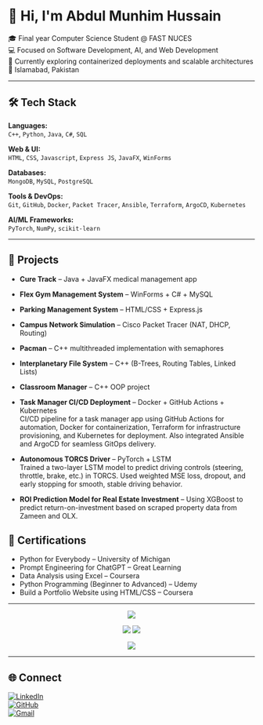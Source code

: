 # 👋 Hi, I'm Abdul Munhim Hussain

🎓 Final year Computer Science Student @ FAST NUCES  
💻 Focused on Software Development, AI, and Web Development  
🌱 Currently exploring containerized deployments and scalable architectures  
📍 Islamabad, Pakistan

---

## 🛠️ Tech Stack

**Languages:**  
`C++`, `Python`, `Java`, `C#`, `SQL`

**Web & UI:**  
`HTML`, `CSS`, `Javascript`, `Express JS`, `JavaFX`, `WinForms`

**Databases:**  
`MongoDB`, `MySQL`, `PostgreSQL`

**Tools & DevOps:**  
`Git`, `GitHub`, `Docker`, `Packet Tracer`, `Ansible`, `Terraform`, `ArgoCD`, `Kubernetes`

**AI/ML Frameworks:**  
`PyTorch`, `NumPy`, `scikit-learn`

---

## 📂 Projects

- **Cure Track** – Java + JavaFX medical management app  
- **Flex Gym Management System** – WinForms + C# + MySQL  
- **Parking Management System** – HTML/CSS + Express.js  
- **Campus Network Simulation** – Cisco Packet Tracer (NAT, DHCP, Routing)  
- **Pacman** – C++ multithreaded implementation with semaphores  
- **Interplanetary File System** – C++ (B-Trees, Routing Tables, Linked Lists)  
- **Classroom Manager** – C++ OOP project  
- **Task Manager CI/CD Deployment** – Docker + GitHub Actions + Kubernetes  
  CI/CD pipeline for a task manager app using GitHub Actions for automation, Docker for containerization, Terraform for infrastructure provisioning, and Kubernetes for deployment. Also integrated Ansible and ArgoCD for seamless GitOps delivery.  
- **Autonomous TORCS Driver** – PyTorch + LSTM  
  Trained a two-layer LSTM model to predict driving controls (steering, throttle, brake, etc.) in TORCS. Used weighted MSE loss, dropout, and early stopping for smooth, stable driving behavior.
  
- **ROI Prediction Model for Real Estate Investment** – Using XGBoost to predict return-on-investment based on scraped property data from Zameen and OLX.


## 📜 Certifications

- Python for Everybody – University of Michigan  
- Prompt Engineering for ChatGPT – Great Learning  
- Data Analysis using Excel – Coursera  
- Python Programming (Beginner to Advanced) – Udemy  
- Build a Portfolio Website using HTML/CSS – Coursera  

---

<p align="center">
  <img src="https://github-profile-summary-cards.vercel.app/api/cards/profile-details?username=munhim&theme=github_dark" />
</p>

<p align="center">
  <img src="https://github-profile-summary-cards.vercel.app/api/cards/stats?username=munhim&theme=github_dark" />
  <img src="https://github-profile-summary-cards.vercel.app/api/cards/productive-time?username=munhim&theme=github_dark&utcOffset=+5" />
</p>

<p align="center">
  <img src="https://github-readme-stats.vercel.app/api/top-langs/?username=munhim&layout=compact&theme=tokyonight" />
</p>

---

## 🌐 Connect

[![LinkedIn](https://img.shields.io/badge/-LinkedIn-0077B5?style=flat&logo=linkedin&logoColor=white)](https://www.linkedin.com/in/abdulmunhimhussain/)  
[![GitHub](https://img.shields.io/badge/-GitHub-181717?style=flat&logo=github&logoColor=white)](https://github.com/munhim)  
[![Gmail](https://img.shields.io/badge/-Gmail-D14836?style=flat&logo=gmail&logoColor=white)](mailto:munhim.work@gmail.com)
